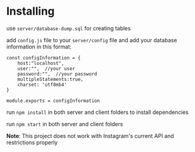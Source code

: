 # Installing

use `server/database-dump.sql` for creating tables

add `config.js` file to your `server/config` file and add your database information in this format:
```
const configInformation = {
    host:"localhost",
    user:"",  //your user
    password:"",  //your password
    multipleStatements:true,
    charset: 'utf8mb4'
}

module.exports = configInformation
```

run `npm install` in both server and client folders to install dependencies 

run `npm start` in both server and client folders

**Note**: This project does not work with Instagram's current API and restrictions properly

